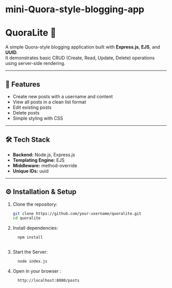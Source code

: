 # mini-Quora-style-blogging-app

# QuoraLite 📝  
A simple Quora-style blogging application built with **Express.js**, **EJS**, and **UUID**.  
It demonstrates basic CRUD (Create, Read, Update, Delete) operations using server-side rendering.

---

## 🚀 Features
- Create new posts with a username and content  
- View all posts in a clean list format  
- Edit existing posts  
- Delete posts  
- Simple styling with CSS  

---

## 🛠️ Tech Stack
- **Backend:** Node.js, Express.js  
- **Templating Engine:** EJS  
- **Middleware:** method-override  
- **Unique IDs:** uuid  

---

## ⚙️ Installation & Setup

1. Clone the repository:
   ```bash
   git clone https://github.com/your-username/quoralite.git
   cd quoralite

2. Install dependencies:
   ```bash
     npm install
  
4. Start the Server:
   ```bash
     node index.js

5. Open in your browser :
   ```bash
     http://localhost:8080/posts
   
  



